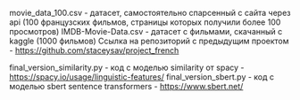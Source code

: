movie_data_100.csv - датасет, самостоятельно спарсенный с сайта через api (100 французских фильмов, страницы которых получили более 100 просмотров) IMDB-Movie-Data.csv - датасет с фильмами, скачанный с kaggle (1000 фильмов) Ссылка на репозиторий с предыдущим проектом - https://github.com/staceysav/project_french

final_version_similarity.py - код с моделью similarity от spacy - https://spacy.io/usage/linguistic-features/ 
final_version_sbert.py - код с моделью sbert sentence transformers - https://www.sbert.net/
